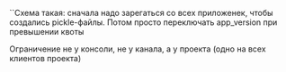 ``Схема такая: сначала надо зарегаться со всех приложенек, чтобы создались pickle-файлы. Потом просто переключать
app_version при превышении квоты

Ограничение не у консоли, не у канала, а у проекта (одно на всех клиентов проекта)